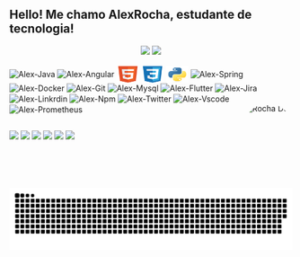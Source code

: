 ## Hello! Me chamo AlexRocha, estudante de tecnologia!
<div align="center" w>
  <a https://github.com/alexrochadealbuquerque">
  <img height="120em" src="https://github-readme-stats.vercel.app/api?username=alexrochadealbuquerque&show_icons=true&theme=radical&include_all_commits=true&count_private=true"/>
  <img height="120em" src="https://github-readme-stats.vercel.app/api/top-langs/?username=alexrochadealbuquerque&layout=compact&langs_count=7&theme=radical"/>
</div>

<div style="display: inline_block"><br>
  <img align="center" alt="Alex-Java" height="30" width="40" src="https://cdn.jsdelivr.net/gh/devicons/devicon/icons/java/java-original-wordmark.svg">
  <img align="center" alt="Alex-Angular" height="30" width="40" src="https://cdn.jsdelivr.net/gh/devicons/devicon/icons/angularjs/angularjs-original.svg">
  <img align="center" alt="Alex-HTML" height="30" width="40" src="https://raw.githubusercontent.com/devicons/devicon/master/icons/html5/html5-original.svg">
  <img align="center" alt="Alex-CSS" height="30" width="40" src="https://raw.githubusercontent.com/devicons/devicon/master/icons/css3/css3-original.svg">
  <img align="center" alt="Alex-Python" height="30" width="40" src="https://raw.githubusercontent.com/devicons/devicon/master/icons/python/python-original.svg">
  <img align="center" alt="Alex-Spring" height="30" width="40" src="https://cdn.jsdelivr.net/gh/devicons/devicon/icons/spring/spring-original-wordmark.svg">
  <img align="center" alt="Alex-Docker" height="30" width="40" src="https://cdn.jsdelivr.net/gh/devicons/devicon/icons/docker/docker-original-wordmark.svg">  
  <img align="center" alt="Alex-Git" height="30" width="40" src="https://cdn.jsdelivr.net/gh/devicons/devicon/icons/github/github-original.svg">
  <img align="center" alt="Alex-Mysql" height="30" width="40" src="https://cdn.jsdelivr.net/gh/devicons/devicon/icons/mysql/mysql-plain-wordmark.svg">
  <img align="center" alt="Alex-Flutter" height="30" width="40" src="https://cdn.jsdelivr.net/gh/devicons/devicon/icons/flutter/flutter-original.svg">
  <img align="center" alt="Alex-Jira" height="30" width="40" src="https://cdn.jsdelivr.net/gh/devicons/devicon/icons/jira/jira-original-wordmark.svg">
  <img align="center" alt="Alex-Linkrdin" height="30" width="40" src="https://cdn.jsdelivr.net/gh/devicons/devicon/icons/linkedin/linkedin-original.svg">  
  <img align="center" alt="Alex-Npm" height="30" width="40" src="https://cdn.jsdelivr.net/gh/devicons/devicon/icons/npm/npm-original-wordmark.svg">
  <img align="center" alt="Alex-Twitter" height="30" width="40" src="https://cdn.jsdelivr.net/gh/devicons/devicon/icons/twitter/twitter-original.svg">
  <img align="center" alt="Alex-Vscode" height="30" width="40" src="https://cdn.jsdelivr.net/gh/devicons/devicon/icons/vscode/vscode-original.svg">
  <img align="center" alt="Alex-Prometheus" height="30" width="40" src="https://cdn.jsdelivr.net/gh/devicons/devicon/icons/prometheus/prometheus-original-wordmark.svg">
    
  <img align="right" alt="Rocha Dev" height="150" style="border-radius:50px;" src="https://www.alura.com.br/artigos/assets/hello-world-em-varias-linguagens/imagem1.gif">
</div>
 
 ##
 
<div> 
  <a href="https://www.youtube.com/channel/UC_-uuuZbY0AAt9CViNzvc-Q" target="_blank"><img src="https://img.shields.io/badge/YouTube-FF0000?style=for-the-badge&logo=youtube&logoColor=white" target="_blank"></a>
  <a href="https://instagram.com/rafaballerini" target="_blank"><img src="https://img.shields.io/badge/-Instagram-%23E4405F?style=for-the-badge&logo=instagram&logoColor=white" target="_blank"></a>
 	<a href="https://www.twitch.tv/rafaballerinii" target="_blank"><img src="https://img.shields.io/badge/Twitch-9146FF?style=for-the-badge&logo=twitch&logoColor=white" target="_blank"></a>
 <a href="https://discord.gg/wagxzStdcR" target="_blank"><img src="https://img.shields.io/badge/Discord-7289DA?style=for-the-badge&logo=discord&logoColor=white" target="_blank"></a> 
  <a href = "mailto:contatorafaballerini@gmail.com"><img src="https://img.shields.io/badge/-Gmail-%23333?style=for-the-badge&logo=gmail&logoColor=white" target="_blank"></a>
  <a href="https://www.linkedin.com/in/rafaella-ballerini-45875016a" target="_blank"><img src="https://img.shields.io/badge/-LinkedIn-%230077B5?style=for-the-badge&logo=linkedin&logoColor=white" target="_blank"></a> 
 
  ![Snake animation](https://github.com/alexrochadealbuquerque/alexrochadealbuquerque/blob/output/github-contribution-grid-snake.svg)
 
</div>
